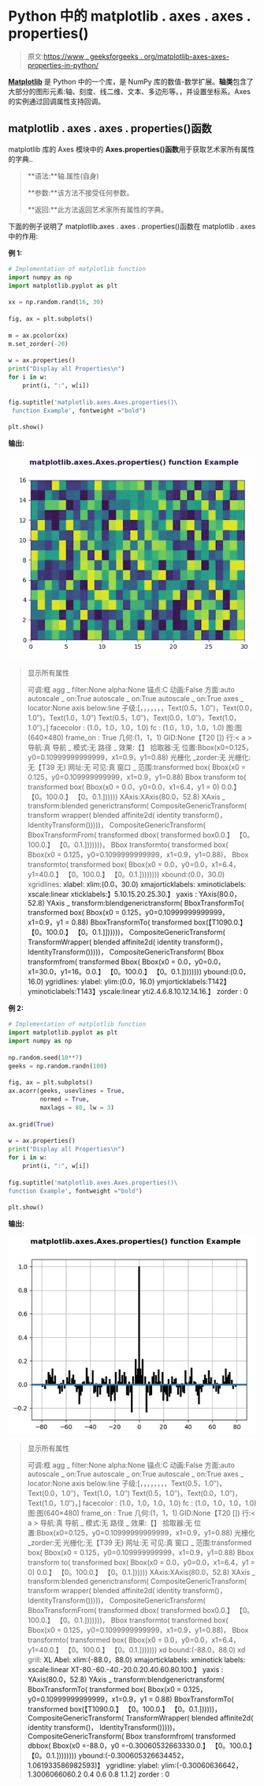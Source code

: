# Python 中的 matplotlib . axes . axes . properties()

> 原文:[https://www . geeksforgeeks . org/matplotlib-axes-axes-properties-in-python/](https://www.geeksforgeeks.org/matplotlib-axes-axes-properties-in-python/)

**[Matplotlib](https://www.geeksforgeeks.org/python-introduction-matplotlib/)** 是 Python 中的一个库，是 NumPy 库的数值-数学扩展。**轴类**包含了大部分的图形元素:轴、刻度、线二维、文本、多边形等。，并设置坐标系。Axes 的实例通过回调属性支持回调。

## matplotlib . axes . axes . properties()函数

matplotlib 库的 Axes 模块中的 **Axes.properties()函数**用于获取艺术家所有属性的字典..

> **语法:**轴.属性(自身)
> 
> **参数:**该方法不接受任何参数。
> 
> **返回:**此方法返回艺术家所有属性的字典。

下面的例子说明了 matplotlib.axes . axes . properties()函数在 matplotlib . axes 中的作用:

**例 1:**

```py
# Implementation of matplotlib function 
import numpy as np 
import matplotlib.pyplot as plt 

xx = np.random.rand(16, 30) 

fig, ax = plt.subplots() 

m = ax.pcolor(xx) 
m.set_zorder(-20)

w = ax.properties()
print("Display all Properties\n")
for i in w:
    print(i, ":", w[i])

fig.suptitle('matplotlib.axes.Axes.properties()\
 function Example', fontweight ="bold") 

plt.show() 
```

**输出:**

![](img/3c359cb252a5baae23d963d3c468b5e1.png)

> 显示所有属性
> 
> 可调:框
> agg _ filter:None
> alpha:None
> 锚点:C
> 动画:False
> 方面:auto
> autoscale _ on:True
> autoscale _ on:True
> autoscale _ on:True
> axes _ locator:None
> axis below:line
> 子级:[，，，，，，，Text(0.5，1.0″)，Text(0.0，1.0″)，Text(1.0，1.0″) Text(0.5，1.0″)，Text(0.0，1.0″)，Text(1.0，1.0″)，]
> facecolor : (1.0，1.0，1.0，1.0)
> fc : (1.0，1.0，1.0，1.0)
> 图:图(640×480)
> frame_on : True
> 几何:(1，1，1)
> GID:None【T20 [])
> 行:< a >
> 导航:真
> 导航 _ 模式:无
> 路径 _ 效果:【】
> 拾取器:无
> 位置:Bbox(x0=0.125，y0=0.10999999999999，x1=0.9，y1=0.88)
> 光栅化 _zorder:无
> 光栅化:无【T39 无)
> 网址:无
> 可见:真
> 窗口 _ 范围:transformed box(
> Bbox(x0 = 0.125，y0=0.109999999999，x1=0.9，y1=0.88)
> Bbox transform to(
> transformed box(
> Bbox(x0 = 0.0，y0=0.0，x1=6.4，y1 = 0) 0.0.】
> 【0。100.0.】
> 【0。0.1.])))))
> XAxis:XAxis(80.0，52.8)
> XAxis _ transform:blended generictransform(
> CompositeGenericTransform(
> transform wrapper(
> blended affinite2d(
> identity transform()，
> IdentityTransform()))))，
> CompositeGenericTransform(
> BboxTransformFrom(
> transformed dbox(
> transformed box0.0.】
> 【0。100.0.】
> 【0。0.1.]))))))，
> Bbox transformto(
> transformed box(
> Bbox(x0 = 0.125，y0=0.1099999999999，x1=0.9，y1=0.88)，
> Bbox transformto(
> transformed box(
> Bbox(x0 = 0.0，y0=0.0，x1=6.4，y1=40.0.】
> 【0。100.0.】
> 【0。0.1.])))))))
> xbound:(0.0，30.0)
> xgridlines:<a>
> xlabel:
> xlim:(0.0，30.0)
> xmajorticklabels:<a>
> xminoticlabels:<a>
> xscale:linear
> xticklabels:】5.10.15.20.25.30.】
> yaxis : YAxis(80.0，52.8)
> YAxis _ transform:blendgenerictransform(
> BboxTransformTo(
> transformed box(
> Bbox(x0 = 0.125，y0=0.10999999999999，x1=0.9，y1 = 0.88)
> BboxTransformTo(
> transformed box(【T1090.0.】
> 【0。100.0.】
> 【0。0.1.]])))))，
> CompositeGenericTransform(
> TransformWrapper(
> blended affinite2d(
> identity transform()，
> IdentityTransform()))))，
> CompositeGenericTransform(
> Bbox transformfrom(
> transformed Bbox(
> Bbox(x0 = 0.0，y0=0.0，x1=30.0，y1=16。0.0.】
> 【0。100.0.】
> 【0。0.1.])))))))
> ybound:(0.0，16.0)
> ygridlines:<a>
> ylabel:
> ylim:(0.0，16.0)
> ymjorticklabels:<a>T142】yminoticlabels:<a>T143】yscale:linear
> yti2.4.6.8.10.12.14.16.】
> zorder : 0

**例 2:**

```py
# Implementation of matplotlib function
import matplotlib.pyplot as plt
import numpy as np

np.random.seed(10**7)
geeks = np.random.randn(100)

fig, ax = plt.subplots()
ax.acorr(geeks, usevlines = True,
         normed = True,
         maxlags = 80, lw = 3)

ax.grid(True)

w = ax.properties()
print("Display all Properties\n")
for i in w:
    print(i, ":", w[i])

fig.suptitle('matplotlib.axes.Axes.properties()\
function Example', fontweight ="bold") 

plt.show() 
```

**输出:**

![](img/4a00c8b41a202a3abc7fdd1363345c29.png)

> 显示所有属性
> 
> 可调:框
> agg _ filter:None
> alpha:None
> 锚点:C
> 动画:False
> 方面:auto
> autoscale _ on:True
> autoscale _ on:True
> autoscale _ on:True
> axes _ locator:None
> axis below:line
> 子级:[，，，，，，，，Text(0.5，1.0″)，Text(0.0，1.0″)，Text(1.0，1.0″) Text(0.5，1.0″)，Text(0.0，1.0″)，Text(1.0，1.0″)，]
> facecolor : (1.0，1.0，1.0，1.0)
> fc : (1.0，1.0，1.0，1.0)
> 图:图(640×480)
> frame_on : True
> 几何:(1，1，1)
> GID:None【T20 [])
> 行:< a >
> 导航:真
> 导航 _ 模式:无
> 路径 _ 效果:【】
> 拾取器:无
> 位置:Bbox(x0=0.125，y0=0.10999999999999，x1=0.9，y1=0.88)
> 光栅化 _zorder:无
> 光栅化:无【T39 无)
> 网址:无
> 可见:真
> 窗口 _ 范围:transformed box(
> Bbox(x0 = 0.125，y0=0.109999999999，x1=0.9，y1=0.88)
> Bbox transform to(
> transformed box(
> Bbox(x0 = 0.0，y0=0.0，x1=6.4，y1 = 0) 0.0.】
> 【0。100.0.】
> 【0。0.1.])))))
> XAxis:XAxis(80.0，52.8)
> XAxis _ transform:blended generictransform(
> CompositeGenericTransform(
> transform wrapper(
> blended affinite2d(
> identity transform()，
> IdentityTransform()))))，
> CompositeGenericTransform(
> BboxTransformFrom(
> transformed dbox(
> transformed box0.0.】
> 【0。100.0.】
> 【0。0.1.]))))))，
> Bbox transformto(
> transformed box(
> Bbox(x0 = 0.125，y0=0.1099999999999，x1=0.9，y1=0.88)，
> Bbox transformto(
> transformed box(
> Bbox(x0 = 0.0，y0=0.0，x1=6.4，y1=40.0.】
> 【0。100.0.】
> 【0。0.1.]))))))
> xd bound:(-88.0，88.0)
> xd grill:<a>
> XL Abel:
> xlim:(-88.0，88.0)
> xmajorticklabels:<a>
> xminotick labels:<a>
> xscale:linear
> XT-80.-60.-40.-20.0.20.40.60.80.100.】
> yaxis : YAxis(80.0，52.8)
> YAxis _ transform:blendgenerictransform(
> BboxTransformTo(
> transformed box(
> Bbox(x0 = 0.125，y0=0.10999999999999，x1=0.9，y1 = 0.88)
> BboxTransformTo(
> transformed box(【T1090.0.】
> 【0。100.0.】
> 【0。0.1.])))))，
> CompositeGenericTransform(
> TransformWrapper(
> blended affinite2d(
> identity transform()，
> IdentityTransform()))))，
> CompositeGenericTransform(
> Bbox transformfrom(
> transformed dbbox(
> Bbox(x0 =-88.0，y0 =-0.30060532663330.0.】
> 【0。100.0.】
> 【0。0.1.])))))))
> ybound:(-0.300605326634452，1.061933586982593)】
> ygridline:<a>
> ylabel:
> ylim:(-0.30060636642，1.3006066060.2 0.4 0.6 0.8 1.1.2]
> zorder : 0